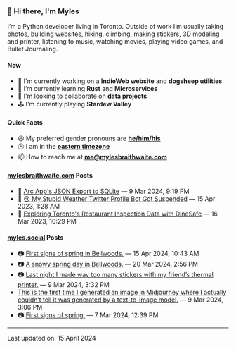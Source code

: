 ### 👋 Hi there, I'm Myles

I’m a Python developer living in Toronto. Outside of work I’m usually taking photos, building websites, hiking, climbing, making stickers, 3D modeling and printer, listening to music, watching movies, playing video games, and Bullet Journaling.

#### Now

-   🔭 I'm currently working on a **IndieWeb website** and **dogsheep utilities**
-   🌱 I’m currently learning **Rust** and **Microservices**
-   👯 I'm looking to collaborate on **data projects**
-   🕹️ I'm currently playing **Stardew Valley**

#### Quick Facts

-   😆 My preferred gender pronouns are **[he/him/his](https://www.mypronouns.org/he-him)**
-   🕒 I am in the **[eastern timezone](https://time.is/Toronto)**
-   📫 How to reach me at **[me@mylesbraithwaite.com](mailto:me@mylesbraithwaite.com)**

<!--
-   🤔 I’m looking for help with ...
-   💬 Ask me about ...
-   ⚡ Fun fact: ...
-->

#### [mylesbraithwaite.com](https://mylesbraithwaite.com/) Posts
<!-- START: BLOG_POSTS -->
-   📝 [Arc App's JSON Export to SQLite](https://mylesbraithwaite.com/arc-apps-json-export-to-sqlite) — 9 Mar 2024, 9:19 PM
-   📝 [😢 My Stupid Weather Twitter Profile Bot Got Suspended](https://mylesbraithwaite.com/my-stupid-weather-twitter-profile-bot-got-suspended) — 15 Apr 2023, 1:28 AM
-   📝 [Exploring Toronto's Restaurant Inspection Data with DineSafe](https://mylesbraithwaite.com/exploring-torontos-restaurant-inspection-data-with-dinesafe) — 16 Mar 2023, 10:29 PM
<!-- END: BLOG_POSTS -->


#### [myles.social](https://myles.social/) Posts
<!-- START: MICROBLOG_POSTS -->
-   📷 [First signs of spring in Bellwoods.](https://myles.social/2024/04/15/first-signs-of.html) — 15 Apr 2024, 10:43 AM
-   📷 [A snowy spring day in Bellwoods.](https://myles.social/2024/03/20/a-snowy-spring.html) — 20 Mar 2024, 2:56 PM
-   📷 [Last night I made way too many stickers with my friend’s thermal printer.](https://myles.social/2024/03/09/last-night-i.html) — 9 Mar 2024, 3:32 PM
-   [This is the first time I generated an image in Midjourney where I actually couldn’t tell it was generated by a text-to-image model.](https://myles.social/2024/03/09/this-is-the.html) — 9 Mar 2024, 3:06 PM
-   📷 [First signs of spring.](https://myles.social/2024/03/07/first-signs-of.html) — 7 Mar 2024, 12:39 PM
<!-- END: MICROBLOG_POSTS -->

---

<!-- START: LAST_UPDATED_AT -->
Last updated on: 15 April 2024
<!-- END: LAST_UPDATED_AT -->
